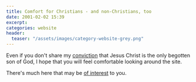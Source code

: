 ```yaml
---
title: Comfort for Christians - and non-Christians, too
date: 2001-02-02 15:39
excerpt: 
categories: website
header:
  teaser: "/assets/images/category-website-grey.png"
---
```

Even if you don't share my [conviction](/beliefs/) that Jesus Christ is the only begotten son of God, I hope that you will feel comfortable looking around the site.  

There's much here that may be [of interest](/writings/) to you.
